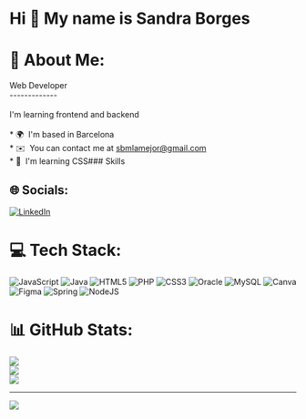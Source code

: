 Hi 👋 My name is Sandra Borges
==============================

# 💫 About Me:
Web Developer<br>-------------<br><br>I'm learning frontend and backend<br><br>*   🌍  I'm based in Barcelona<br>*   ✉️  You can contact me at [sbmlamejor@gmail.com](mailto:sbmlamejor@gmail.com)<br>*   🧠  I'm learning CSS### Skills


## 🌐 Socials:
[![LinkedIn](https://img.shields.io/badge/LinkedIn-%230077B5.svg?logo=linkedin&logoColor=white)](https://linkedin.com/in/sandra-borges-martín-8b45b0313/) 

# 💻 Tech Stack:
![JavaScript](https://img.shields.io/badge/javascript-%23323330.svg?style=for-the-badge&logo=javascript&logoColor=%23F7DF1E) ![Java](https://img.shields.io/badge/java-%23ED8B00.svg?style=for-the-badge&logo=openjdk&logoColor=white) ![HTML5](https://img.shields.io/badge/html5-%23E34F26.svg?style=for-the-badge&logo=html5&logoColor=white) ![PHP](https://img.shields.io/badge/php-%23777BB4.svg?style=for-the-badge&logo=php&logoColor=white) ![CSS3](https://img.shields.io/badge/css3-%231572B6.svg?style=for-the-badge&logo=css3&logoColor=white) ![Oracle](https://img.shields.io/badge/Oracle-F80000?style=for-the-badge&logo=oracle&logoColor=white) ![MySQL](https://img.shields.io/badge/mysql-4479A1.svg?style=for-the-badge&logo=mysql&logoColor=white) ![Canva](https://img.shields.io/badge/Canva-%2300C4CC.svg?style=for-the-badge&logo=Canva&logoColor=white) ![Figma](https://img.shields.io/badge/figma-%23F24E1E.svg?style=for-the-badge&logo=figma&logoColor=white) ![Spring](https://img.shields.io/badge/spring-%236DB33F.svg?style=for-the-badge&logo=spring&logoColor=white) ![NodeJS](https://img.shields.io/badge/node.js-6DA55F?style=for-the-badge&logo=node.js&logoColor=white)
# 📊 GitHub Stats:
![](https://github-readme-stats.vercel.app/api?username=sborgesm&theme=dark&hide_border=false&include_all_commits=false&count_private=false)<br/>
![](https://github-readme-streak-stats.herokuapp.com/?user=sborgesm&theme=dark&hide_border=false)<br/>
![](https://github-readme-stats.vercel.app/api/top-langs/?username=sborgesm&theme=dark&hide_border=false&include_all_commits=false&count_private=false&layout=compact)

---
[![](https://visitcount.itsvg.in/api?id=sborgesm&icon=0&color=0)](https://visitcount.itsvg.in)

<!-- Proudly created with GPRM ( https://gprm.itsvg.in ) -->
